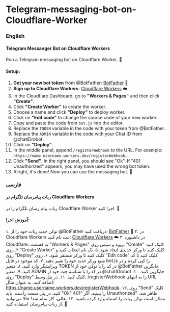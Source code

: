 # Telegram-messaging-bot-on-Cloudflare-Worker

### English
#### Telegram Messanger Bot on Cloudflare Workers
Run a Telegram messaging bot on Cloudflare Worker. 🚀

#### Setup:

1. **Get your new bot token** from @BotFather: [BotFather](https://t.me/BotFather) 🤖
2. **Sign up to Cloudflare Workers**: [Cloudflare Workers](https://dash.cloudflare.com/sign-up) ☁️
3. In the Cloudflare Dashboard, go to **"Workers & Pages"** and then click **"Create"**.
4. Click **"Create Worker"** to create the worker.
5. Choose a name and click **"Deploy"** to deploy worker.
6. Click on **"Edit code"** to change the source code of your new worker.
7. Copy and paste the code from `bot.js` into the editor.
8. Replace the `TOKEN` variable in the code with your token from @BotFather.
9. Replace the `ADMIN` variable in the code with your Chat ID from @chatIDrobot.
10. Click on **"Deploy"**.
11. In the middle panel, append `/registerWebhook` to the URL. For example: `https://name.username.workers.dev/registerWebhook`.
12. Click **"Send"**. In the right panel, you should see "Ok". If "401 Unauthorized" appears, you may have used the wrong bot token.
13. Alright, it's done! Now you can use the messaging bot. 🎉


### فارسی
#### ربات پیامرسان تلگرام در Cloudflare Workers
ربات پیام رسان تلگرام را در Cloudflare Worker اجرا کنید. 🚀

#### آموزش اجرا:
۱. توکن جدید ربات خود را از @BotFather دریافت کنید: [BotFather](https://t.me/BotFather) 🤖
۲. در Cloudflare Workers ثبت نام کنید: [Cloudflare Workers](https://dash.cloudflare.com/sign-up) ☁️
۳. در داشبورد Cloudflare، به قسمت "Workers & Pages" بروید و سپس روی "Create" کلیک کنید.
۴. روی "Create Worker" کلیک کنید تا ورکر جدیدی ایجاد شود.
۵. یک نام انتخاب کنید و روی "Deploy" کلیک کنید تا ورکر مستقر شود.
۶. روی "Edit code" کلیک کنید تا کد منبع ورکر جدید خود را تغییر دهید.
۷. کد موجود در فایل bot.js را کپی کرده و در ویرایشگر وارد کنید.
۸. متغیر TOKEN در کد را با توکن خود از @BotFather جایگزین کنید.
۹. متغیر ADMIN در کد را با شناسه چت خود از @chatIDrobot جایگزین کنید.
۱۰. روی "Deploy" کلیک کنید.
۱۱. در پنل وسط، /registerWebhook را به انتهای URL اضافه کنید. به عنوان مثال: https://name.username.workers.dev/registerWebhook.
۱۲. روی "Send" کلیک کنید. در پنل سمت راست، باید "Ok" را ببینید. اگر "401 Unauthorized" ظاهر شد، ممکن است توکن ربات را اشتباه وارد کرده باشید.
۱۳. عالی، کار تمام شد! حالا می‌توانید از ربات پیام‌رسان استفاده کنید. 🎉
